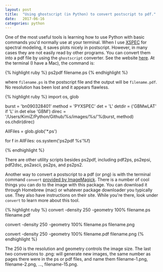 ```yaml
---
layout: post
title:  "Using ghostscript (in Python) to convert postscript to pdf."
date:   2017-06-16
categories: python
---
```


One of the most useful tools is learning how to use Python with basic commands you'd normally use at your terminal.  When I use [XSPEC](https://heasarc.gsfc.nasa.gov/xanadu/xspec/) for spectral modeling, it saves plots nicely in postscript.  However, in many cases they are not easily read by other programs.  You can convert them into a pdf file by using the `ghostscript` converter.  See the website [here](https://www.ghostscript.com/doc/current/Use.htm#Invoking).
At the terminal (I have a Mac), the command is:

{% highlight ruby %}
ps2pdf filename.ps
{% endhighlight %} 
 
where `filename.ps` is the postscript file and the output will be `filename.pdf`.  No resolution has been lost and it appears flawless.

{% highlight ruby %}
import os, glob

burst       = 'bn090328401'
method      = 'PYXSPEC'
det         = 'L'
detdir      = ('GBMwLAT' if 'L' in det else 'GBM')
direc       = '/Users/KimiZ/Python/Github/%s/images/%s/'%(burst, method)
os.chdir(direc) 

AllFiles = glob.glob('*.ps')

for f in AllFiles:
    os.system('ps2pdf %s'%f)
    
{% endhighlight %}    

There are other utility scripts besides ps2pdf, including pdf2ps, ps2epsi, pdf2dsc, ps2ascii, ps2ps, and ps2ps2. 


Another way to convert a postscript to a pdf (or png) is with the terminal command `convert` [provided by ImageMagick](https://www.imagemagick.org/script/index.php).  There is a number of cool things you can do to the image with this package.  You can download it through Homebrew (mac) or whatever package downloader you typically use. They also have instructions on their site. While you're there, look under `convert` to learn more about this tool.

{% highlight ruby %}
convert -density 250 -geometry 100%  filename.ps filename.pdf 

convert -density 250 -geometry 100%  filename.ps filename.png

convert -density 250 -geometry 100% filename.pdf filename.png
{% endhighlight %}  

The 250 is the resolution and geometry controls the image size.
The last two conversions to .png: will generate new images, the same number as pages there were in the ps or pdf files, and name them filename-1.png, filename-2.png, ..., filename-15.png. 



